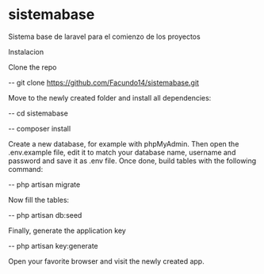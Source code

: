 # sistemabase
 Sistema base de laravel para el comienzo de los proyectos
 
Instalacion

Clone the repo

-- git clone https://github.com/Facundo14/sistemabase.git

Move to the newly created folder and install all dependencies:

-- cd sistemabase

-- composer install

Create a new database, for example with phpMyAdmin. Then open the .env.example file, edit it to match your database name, username and password and save it as .env file. Once done, build tables with the following command:

-- php artisan migrate

Now fill the tables:

-- php artisan db:seed

Finally, generate the application key

-- php artisan key:generate

Open your favorite browser and visit the newly created app.
